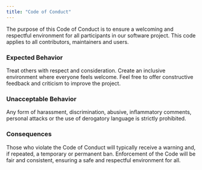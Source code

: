 ```yaml
---
title: "Code of Conduct"
---
```


The purpose of this Code of Conduct is to ensure a welcoming and respectful environment for all participants in our software project. This code applies to all contributors, maintainers and users.

### Expected Behavior

Treat others with respect and consideration. Create an inclusive environment where everyone feels welcome. Feel free to offer constructive feedback and criticism to improve the project.

### Unacceptable Behavior

Any form of harassment, discrimination, abusive, inflammatory comments, personal attacks or the use of derogatory language is strictly prohibited.

### Consequences

Those who violate the Code of Conduct will typically receive a warning and, if repeated, a temporary or permanent ban. Enforcement of the Code will be fair and consistent, ensuring a safe and respectful environment for all.
